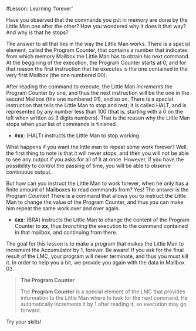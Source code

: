 #Lesson: Learning 'forever'

Have you observed that the commands you put in memory are done by the Little Man one after the other?
How you wondered why it does it that way? 
And why is that he stops?

The answer to all that lies in the way the Little Man works.
There is a special element, called the Program Counter, that contains a number that indicates from which
memory Mailbox the Little Man has to obtain his next command.
At the beggining of the execution, the Program Counter starts at 0, and for that reason the first instruction
that he executes is the one contained in the very first Mailbox (the one numbered 00).

After reading the command to execute, the Little Man _increments_ the Program Counter by one, and thus the
next instruction will be the one in the second Mailbox (the one numbered 01), and so on.
There is a special instruction that tells the Little Man to stop and rest;
it is called HALT, and is represented by any number less than 100 (that is, starting with a 0 on the left
when written as 3 digits numbers).
That is the reason why the Little Man stops when your list of commands is finished.

+ **`0`xx**: (HALT) instructs the Little Man to stop working.

What happens if you want the little man to repeat some work forever?
Well, the first thing to note is that it will never stops, and then you will not be able to see any output if you asks for all of it at once.
However, if you have the possibility to control the passing of time, you will be able to observe continuous output.

But how can you instruct the Little Man to work forever, when he only has a finite amount of Mailboxes to read commands from?
Yes!
The answer is the Program Counter!
There is a command that allows you to instruct the Little Man to change the value of the Program Counter, and
thus you can make him repeat the same work over and over again.

+ **`6`xx**: (BRA) instructs the Little Man to change the content of the Program Counter to **xx**, thus _branching_
                 the execution to the command contained in that mailbox, and continuing from there.

The goal for this lesson is to make a program that makes the Little Man to increment the Accumulator by 1, forever.
Be aware! 
If you ask for the final result of the LMC, your program will never terminate, and thus you must kill it.
In order to help you a bit, we provide you again with the data in Mailbox 03.

> **The Program Counter**
>
> The **Program Counter** is a special element of the LMC that provides information to the Little Man where to
> look for the next command.
> He automatically increments it by 1 after reading it, so execution may go forward.

Try your skills!